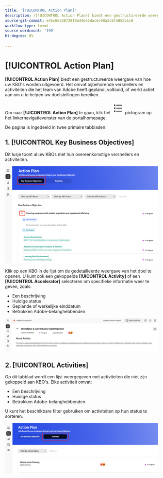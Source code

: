 ```yaml
---
title: '[!UICONTROL Action Plan]'
description: /[!UICONTROL Action Plan/] biedt een gestructureerde weergave van hoe uw KBO's worden uitgevoerd. Het omvat bijbehorende versnellers en activiteiten die het team van Adobe heeft gepland, voltooid, of werkt actief aan om u te helpen uw doelstellingen bereiken.
source-git-commit: e46c0e328728f8a44e36dac6c08a2c6fa855b1c0
workflow-type: tm+mt
source-wordcount: '190'
ht-degree: 0%

---
```



# [!UICONTROL Action Plan]

**[!UICONTROL Action Plan]** biedt een gestructureerde weergave van hoe uw KBO&#39;s worden uitgevoerd. Het omvat bijbehorende versnellers en activiteiten die het team van Adobe heeft gepland, voltooid, of werkt actief aan om u te helpen uw doelstellingen bereiken.

Om naar **[!UICONTROL Action Plan]** te gaan, klik het ![ actie-plan-pictogram ](/help/adobe-success-portal/assets/action-plan-icon.png) pictogram op het linkernavigatievenster van de portalhomepage.

De pagina is ingedeeld in twee primaire tabbladen:

## 1. [!UICONTROL Key Business Objectives]

Dit lusje toont al uw KBOs met hun overeenkomstige versnellers en activiteiten.

![ actie-plan-kbo-lusje ](/help/adobe-success-portal/assets/action-plan-kbo-tab.png)

Klik op een KBO in de lijst om de gedetailleerde weergave van het doel te openen. U kunt ook een gekoppelde **[!UICONTROL Activity]** of een **[!UICONTROL Accelerator]** selecteren om specifieke informatie weer te geven, zoals:

* Een beschrijving
* Huidige status
* Geplande of werkelijke einddatum
* Betrokken Adobe-belanghebbenden

![ actie-plan-kbo-tab-over-activiteit ](/help/adobe-success-portal/assets/action-plan-kbo-tab-about-activity.png)

## 2. [!UICONTROL Activities]

Op dit tabblad wordt een lijst weergegeven met activiteiten die niet zijn gekoppeld aan KBO&#39;s. Elke activiteit omvat:

* Een beschrijving
* Huidige status
* Betrokken Adobe-belanghebbenden

U kunt het beschikbare filter gebruiken om activiteiten op hun status te sorteren.

![ actie-plan-activiteit-lusje ](/help/adobe-success-portal/assets/action-plan-activity-tab.png)
